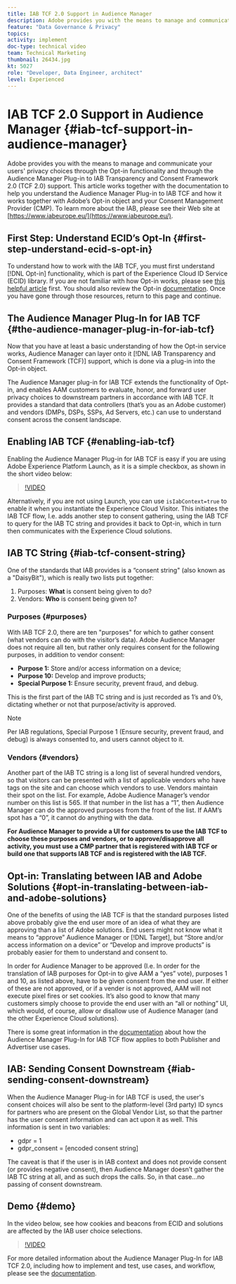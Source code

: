 ```yaml
---
title: IAB TCF 2.0 Support in Audience Manager
description: Adobe provides you with the means to manage and communicate your users' privacy choices through the Opt-in functionality and through the Audience Manager Plug-in to IAB Transparency and Consent Framework 2.0 (TCF 2.0) support. This article works together with the documentation to help you understand the Audience Manager Plug-in to IAB TCF and how it works together with Adobe’s Opt-in object and your Consent Management Provider (CMP).
feature: "Data Governance & Privacy"
topics: 
activity: implement
doc-type: technical video
team: Technical Marketing
thumbnail: 26434.jpg
kt: 5027
role: "Developer, Data Engineer, architect"
level: Experienced
---
```


# IAB TCF 2.0 Support in Audience Manager {#iab-tcf-support-in-audience-manager}

Adobe provides you with the means to manage and communicate your users' privacy choices through the Opt-in functionality and through the Audience Manager Plug-in to IAB Transparency and Consent Framework 2.0 (TCF 2.0) support. This article works together with the documentation to help you understand the Audience Manager Plug-in to IAB TCF and how it works together with Adobe’s Opt-in object and your Consent Management Provider (CMP). To learn more about the IAB, please see their Web site at [https://www.iabeurope.eu/](https://www.iabeurope.eu/).

## First Step: Understand ECID’s Opt-In {#first-step-understand-ecid-s-opt-in}

To understand how to work with the IAB TCF, you must first understand [!DNL Opt-in] functionality, which is part of the Experience Cloud ID Service (ECID) library. If you are not familiar with how Opt-in works, please see [this helpful article](https://docs.adobe.com/content/help/en/core-services-learn/tutorials/id-service/use-opt-in-to-control-experience-cloud-activities-based-on-user-consent.html) first. You should also review the Opt-in [documentation](https://docs.adobe.com/content/help/en/id-service/using/implementation/opt-in-service/optin-overview.html). Once you have gone through those resources, return to this page and continue.

## The Audience Manager Plug-In for IAB TCF {#the-audience-manager-plug-in-for-iab-tcf}

Now that you have at least a basic understanding of how the Opt-in service works, Audience Manager can layer onto it [!DNL IAB Transparency and Consent Framework (TCF)] support, which is done via a plug-in into the Opt-in object.

The Audience Manager plug-in for IAB TCF extends the functionality of Opt-in, and enables AAM customers to evaluate, honor, and forward user privacy choices to downstream partners in accordance with IAB TCF. It provides a standard that data controllers (that’s you as an Adobe customer) and vendors (DMPs, DSPs, SSPs, Ad Servers, etc.) can use to understand consent across the consent landscape.

## Enabling IAB TCF {#enabling-iab-tcf}

Enabling the Audience Manager Plug-in for IAB TCF is easy if you are using Adobe Experience Platform Launch, as it is a simple checkbox, as shown in the short video below:

>[!VIDEO](https://video.tv.adobe.com/v/26433/?quality=12)

Alternatively, if you are not using Launch, you can use `isIabContext=true` to enable it when you instantiate the Experience Cloud Visitor. This initiates the IAB TCF flow, I.e. adds another step to consent gathering, using the IAB TCF to query for the IAB TC string and provides it back to Opt-in, which in turn then communicates with the Experience Cloud solutions.

## IAB TC String {#iab-tcf-consent-string}

One of the standards that IAB provides is a “consent string" (also known as a "DaisyBit"), which is really two lists put together:

1. Purposes: **What** is consent being given to do?
1. Vendors: **Who** is consent being given to?

### Purposes {#purposes}

With IAB TCF 2.0, there are ten "purposes" for which to gather consent (what vendors can do with the visitor’s data). Adobe Audience Manager does not require all ten, but rather only requires consent for the following purposes, in addition to vendor consent:

* **Purpose 1:** Store and/or access information on a device;
* **Purpose 10:** Develop and improve products;
* **Special Purpose 1:** Ensure security, prevent fraud, and debug.

This is the first part of the IAB TC string and is just recorded as 1’s and 0’s, dictating whether or not that purpose/activity is approved.

>[!NOTE]
>
>Per IAB regulations, Special Purpose 1 (Ensure security, prevent fraud, and debug) is always consented to, and users cannot object to it.

### Vendors {#vendors}

Another part of the IAB TC string is a long list of several hundred vendors, so that visitors can be presented with a list of applicable vendors who have tags on the site and can choose which vendors to use. Vendors maintain their spot on the list. For example, Adobe Audience Manager’s vendor number on this list is 565. If that number in the list has a “1”, then Audience Manager can do the approved purposes from the front of the list. If AAM’s spot has a “0”, it cannot do anything with the data.

**For Audience Manager to provide a UI for customers to use the IAB TCF to choose these purposes and vendors, or to approve/disapprove all activity, you must use a CMP partner that is registered with IAB TCF or build one that supports IAB TCF and is registered with the IAB TCF.**

## Opt-in: Translating between IAB and Adobe Solutions {#opt-in-translating-between-iab-and-adobe-solutions}

One of the benefits of using the IAB TCF is that the standard purposes listed above probably give the end user more of an idea of what they are approving than a list of Adobe solutions. End users might not know what it means to “approve” Audience Manager or [!DNL Target], but “Store and/or access information on a device” or “Develop and improve products” is probably easier for them to understand and consent to.

In order for Audience Manager to be approved (I.e. In order for the translation of IAB purposes for Opt-in to give AAM a “yes” vote), purposes 1 and 10, as listed above, have to be given consent from the end user. If either of these are not approved, or if a vender is not approved, AAM will not execute pixel fires or set cookies. It’s also good to know that many customers simply choose to provide the end user with an “all or nothing” UI, which would, of course, allow or disallow use of Audience Manager (and the other Experience Cloud solutions).

There is some great information in the [documentation](https://marketing.adobe.com/resources/help/en_US/aam/aam-iab-plugin.html) about how the Audience Manager Plug-In for IAB TCF flow applies to both Publisher and Advertiser use cases.

## IAB: Sending Consent Downstream {#iab-sending-consent-downstream}

When the Audience Manager Plug-in for IAB TCF is used, the user's consent choices will also be sent to the platform-level (3rd party) ID syncs for partners who are present on the Global Vendor List, so that the partner has the user consent information and can act upon it as well. This information is sent in two variables:

* gdpr = 1
* gdpr_consent = [encoded consent string]
  
The caveat is that if the user is in IAB context and does not provide consent (or provides negative consent), then Audience Manager doesn’t gather the IAB TC string at all, and as such drops the calls. So, in that case…no passing of consent downstream.

## Demo {#demo}

In the video below, see how cookies and beacons from ECID and solutions are affected by the IAB user choice selections.

>[!VIDEO](https://video.tv.adobe.com/v/26434/?quality=12)

For more detailed information about the Audience Manager Plug-In for IAB TCF 2.0, including how to implement and test, use cases, and workflow, please see the [documentation](https://docs.adobe.com/content/help/en/audience-manager/user-guide/overview/data-privacy/consent-management/aam-iab-plugin.html).
